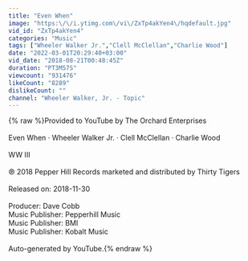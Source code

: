 ```yaml
---
title: "Even When"
image: "https:\/\/i.ytimg.com\/vi\/ZxTp4akYen4\/hqdefault.jpg"
vid_id: "ZxTp4akYen4"
categories: "Music"
tags: ["Wheeler Walker Jr.","Clell McClellan","Charlie Wood"]
date: "2022-03-01T20:29:40+03:00"
vid_date: "2018-08-21T00:48:45Z"
duration: "PT3M57S"
viewcount: "931476"
likeCount: "8289"
dislikeCount: ""
channel: "Wheeler Walker, Jr. - Topic"
---
```

{% raw %}Provided to YouTube by The Orchard Enterprises<br /><br />Even When · Wheeler Walker Jr. · Clell McClellan · Charlie Wood<br /><br />WW III<br /><br />℗ 2018 Pepper Hill Records marketed and distributed by Thirty Tigers<br /><br />Released on: 2018-11-30<br /><br />Producer: Dave Cobb<br />Music  Publisher: Pepperhill Music<br />Music  Publisher: BMI<br />Music  Publisher: Kobalt Music<br /><br />Auto-generated by YouTube.{% endraw %}
